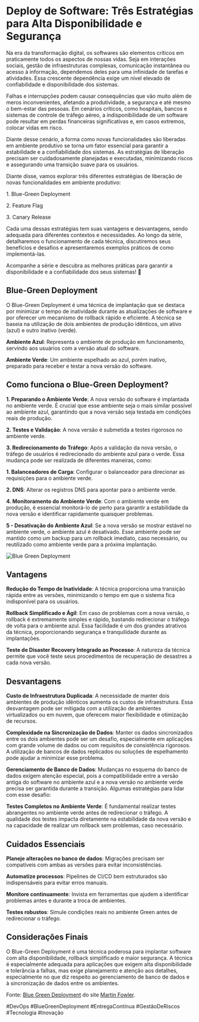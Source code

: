 # Deploy de Software: Três Estratégias para Alta Disponibilidade e Segurança

Na era da transformação digital, os softwares são elementos críticos em praticamente todos os aspectos de nossas vidas. Seja em interações sociais, gestão de infraestruturas complexas, comunicação instantânea ou acesso à informação, dependemos deles para uma infinidade de tarefas e atividades. Essa crescente dependência exige um nível elevado de confiabilidade e disponibilidade dos sistemas.

Falhas e interrupções podem causar consequências que vão muito além de meros inconvenientes, afetando a produtividade, a segurança e até mesmo o bem-estar das pessoas. Em cenários críticos, como hospitais, bancos e sistemas de controle de tráfego aéreo, a indisponibilidade de um software pode resultar em perdas financeiras significativas e, em casos extremos, colocar vidas em risco.

Diante desse cenário, a forma como novas funcionalidades são liberadas em ambiente produtivo se torna um fator essencial para garantir a estabilidade e a confiabilidade dos sistemas. As estratégias de liberação precisam ser cuidadosamente planejadas e executadas, minimizando riscos e assegurando uma transição suave para os usuários.

Diante disse, vamos explorar três diferentes estratégias de liberação de novas funcionalidades em ambiente produtivo:

1️. Blue-Green Deployment

2️. Feature Flag

3️. Canary Release

Cada uma dessas estratégias tem suas vantagens e desvantagens, sendo adequada para diferentes contextos e necessidades. Ao longo da série, detalharemos o funcionamento de cada técnica, discutiremos seus benefícios e desafios e apresentaremos exemplos práticos de como implementá-las.

Acompanhe a série e descubra as melhores práticas para garantir a disponibilidade e a confiabilidade dos seus sistemas! 🚀


## Blue-Green Deployment

O Blue-Green Deployment é uma técnica de implantação que se destaca por minimizar o tempo de inatividade durante as atualizações de software e por oferecer um mecanismo de rollback rápido e eficiente. A técnica se baseia na utilização de dois ambientes de produção idênticos, um ativo (azul) e outro inativo (verde).

**Ambiente Azul**: Representa o ambiente de produção em funcionamento, servindo aos usuários com a versão atual do software.

**Ambiente Verde**: Um ambiente espelhado ao azul, porém inativo, preparado para receber e testar a nova versão do software.

## Como funciona o Blue-Green Deployment?

**1. Preparando o Ambiente Verde**: A nova versão do software é implantada no ambiente verde. É crucial que esse ambiente seja o mais similar possível ao ambiente azul, garantindo que a nova versão seja testada em condições reais de produção.

**2. Testes e Validação**: A nova versão é submetida a testes rigorosos no ambiente verde.

**3. Redirecionamento do Tráfego**: Após a validação da nova versão, o tráfego de usuários é redirecionado do ambiente azul para o verde. Essa mudança pode ser realizada de diferentes maneiras, como:

  **1. Balanceadores de Carga**: Configurar o balanceador para direcionar as requisições para o ambiente verde.
   
   **2. DNS**: Alterar os registros DNS para apontar para o ambiente verde.

**4. Monitoramento do Ambiente Verde**: Com o ambiente verde em produção, é essencial monitorá-lo de perto para garantir a estabilidade da nova versão e identificar rapidamente quaisquer problemas.

**5 - Desativação do Ambiente Azul**: Se a nova versão se mostrar estável no ambiente verde, o ambiente azul é desativado. Esse ambiente pode ser mantido como um backup para um rollback imediato, caso necessário, ou reutilizado como ambiente verde para a próxima implantação.

![Blue Green Deployment](https://martinfowler.com/bliki/images/blueGreenDeployment/blue_green_deployments.png)

## Vantagens

**Redução do Tempo de Inatividade**: A técnica proporciona uma transição rápida entre as versões, minimizando o tempo em que o sistema fica indisponível para os usuários.

**Rollback Simplificado e Ágil**: Em caso de problemas com a nova versão, o rollback é extremamente simples e rápido, bastando redirecionar o tráfego de volta para o ambiente azul. Essa facilidade é um dos grandes atrativos da técnica, proporcionando segurança e tranquilidade durante as implantações.

**Teste de Disaster Recovery Integrado ao Processo**: A natureza da técnica permite que você teste seus procedimentos de recuperação de desastres a cada nova versão.

## Desvantagens

**Custo de Infraestrutura Duplicada**: A necessidade de manter dois ambientes de produção idênticos aumenta os custos de infraestrutura. Essa desvantagem pode ser mitigada com a utilização de ambientes virtualizados ou em nuvem, que oferecem maior flexibilidade e otimização de recursos.

**Complexidade na Sincronização de Dados**: Manter os dados sincronizados entre os dois ambientes pode ser um desafio, especialmente em aplicações com grande volume de dados ou com requisitos de consistência rigorosos. A utilização de bancos de dados replicados ou soluções de espelhamento pode ajudar a minimizar esse problema.

**Gerenciamento de Banco de Dados**: Mudanças no esquema do banco de dados exigem atenção especial, pois a compatibilidade entre a versão antiga do software no ambiente azul e a nova versão no ambiente verde precisa ser garantida durante a transição. Algumas estratégias para lidar com esse desafio:

**Testes Completos no Ambiente Verde**: É fundamental realizar testes abrangentes no ambiente verde antes de redirecionar o tráfego. A qualidade dos testes impacta diretamente na estabilidade da nova versão e na capacidade de realizar um rollback sem problemas, caso necessário.

## Cuidados Essenciais

**Planeje alterações no banco de dados**: Migrações precisam ser compatíveis com ambas as versões para evitar inconsistências.

**Automatize processos**: Pipelines de CI/CD bem estruturados são indispensáveis para evitar erros manuais.

**Monitore continuamente**: Invista em ferramentas que ajudem a identificar problemas antes e durante a troca de ambientes.

**Testes robustos**: Simule condições reais no ambiente Green antes de redirecionar o tráfego.

## Considerações Finais
O Blue-Green Deployment é uma técnica poderosa para implantar software com alta disponibilidade, rollback simplificado e maior segurança. A técnica é especialmente adequada para aplicações que exigem alta disponibilidade e tolerância a falhas, mas exige planejamento e atenção aos detalhes, especialmente no que diz respeito ao gerenciamento de banco de dados e à sincronização de dados entre os ambientes.

Fonte: [Blue Green Deployment](https://martinfowler.com/bliki/BlueGreenDeployment.html) do site [Martin Fowler](https://martinfowler.com/).

#DevOps #BlueGreenDeployment #EntregaContínua #GestãoDeRiscos #Tecnologia #Inovação
